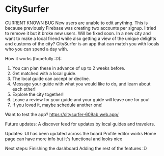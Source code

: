 # CitySurfer
CURRENT KNOWN BUG
New users are unable to edit anything.
This is because previously Firebase was creating two accounts per signup. I tried to remove it but it broke new users. Will be fixed soon.
In a new city and want to make a local friend while also getting a view of the unique delights and customs of the city? CitySurfer is an app that can match you with locals who you can spend a day with.

How it works (hopefully :D):
1. You can plan these in advance of up to 2 weeks before.
2. Get matched with a local guide.
3. The local guide can accept or decline.
4. Message your guide with what you would like to do, and learn about each other!
5. Explore the city together!
6. Leave a review for your guide and your guide will leave one for you!
7. If you loved it, maybe schedule another one!

Want to test the app?
https://citysurfer-609ab.web.app/

Future updates:
A discover feed for updates by local guides and travelers.

Updates:
UI has been updated across the board
Profile editor works
Home page can have more info but it's functional and looks nice

Next steps:
Finishing the dashboard 
Adding the rest of the features :D
